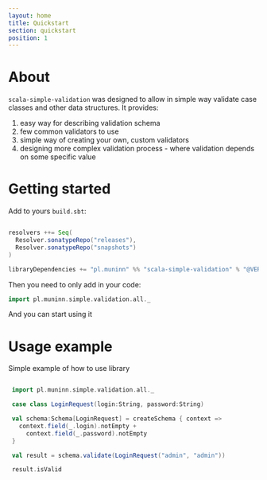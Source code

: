 ```yaml
---
layout: home
title: Quickstart
section: quickstart
position: 1
---
```

# About

`scala-simple-validation` was designed to allow in simple way validate case classes and other data structures. It provides:
1. easy way for describing validation schema
2. few common validators to use
3. simple way of creating your own, custom validators
4. designing more complex validation process - where validation depends on some specific value

# Getting started

Add to yours `build.sbt`:
```scala

resolvers ++= Seq(
  Resolver.sonatypeRepo("releases"),
  Resolver.sonatypeRepo("snapshots")
)

libraryDependencies += "pl.muninn" %% "scala-simple-validation" % "@VERSION@"

```
Then you need to only add in your code:
```scala mdoc
import pl.muninn.simple.validation.all._
```
And you can start using it

# Usage example

Simple example of how to use library

```scala mdoc

 import pl.muninn.simple.validation.all._

 case class LoginRequest(login:String, password:String)

 val schema:Schema[LoginRequest] = createSchema { context =>
   context.field(_.login).notEmpty +
     context.field(_.password).notEmpty
 }

 val result = schema.validate(LoginRequest("admin", "admin"))

 result.isValid

```
